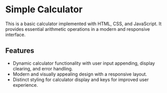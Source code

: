 # Simple Calculator

This is a basic calculator implemented with HTML, CSS, and JavaScript. It provides essential arithmetic operations in a modern and responsive interface.

## Features

- Dynamic calculator functionality with user input appending, display clearing, and error handling.
- Modern and visually appealing design with a responsive layout.
- Distinct styling for calculator display and keys for improved user experience.
